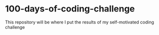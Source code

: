 # 100-days-of-coding-challenge
This repository will be where I put the results of my self-motivated coding challenge
